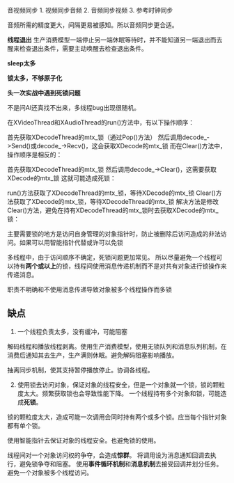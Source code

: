 音视频同步
    1. 视频同步音频
    2. 音频同步视频
    3. 参考时钟同步


音频所需的精度更大，间隔更易被感知。所以音频同步更合适。

**线程退出**
生产消费模型一端停止另一端休眠等待时，并不能知道另一端退出而去醒来检查退出条件，需要主动唤醒去检查退出条件。


**sleep太多**

**锁太多，不够原子化**

**头一次实战中遇到死锁问题**

不是问AI还真找不出来，多线程bug出现很随机。

在XVideoThread和XAudioThread的run()方法中，有以下操作顺序：

首先获取XDecodeThread的mtx_锁（通过Pop()方法）
然后调用decode_->Send()或decode_->Recv()，这会获取XDecode的mtx_锁
而在Clear()方法中，操作顺序是相反的：

首先获取XDecodeThread的mtx_锁
然后调用decode_->Clear()，这需要获取XDecode的mtx_锁
这就可能造成死锁：

run()方法获取了XDecodeThread的mtx_锁，等待XDecode的mtx_锁
Clear()方法获取了XDecode的mtx_锁，等待XDecodeThread的mtx_锁
解决方法是修改Clear()方法，避免在持有XDecodeThread的mtx_锁时去获取XDecode的mtx_锁：

主要需要锁的地方是访问自身管理的对象指针时，防止被删除后访问造成的非法访问。如果可以用智能指针代替或许可以免锁

多线程中，由于访问顺序不确定，死锁问题更加常见。
所以尽量避免一个线程可以持有**两个或以上**的锁，线程间使用消息传递机制而不是对共有对象进行锁操作来传递消息。

职责不明确和不使用消息传递导致对象被多个线程操作而多锁

## 缺点

1. 一个线程负责太多，没有缓冲，可能阻塞

解码线程和播放线程剥离。使用生产消费模型，使用无锁队列和消息队列机制，在消费后通知其去生产，生产满则休眠。避免解码阻塞影响播放。

抽离同步机制，使其支持暂停播放停止。协调各线程。


2. 使用锁去访问对象，保证对象的线程安全，但是一个对象就一个锁，锁的颗粒度太大。频繁获取锁也会导致性能下降。
一个线程持有多个对象和锁，可能造成**死锁**。

锁的颗粒度太大，造成可能一次调用会同时持有两个或多个锁。应当每个指针对象都有单个锁。

使用智能指针去保证对象的线程安全。也避免锁的使用。

线程间对一个对象访问权的争夺，会造成**惊群**。
将调用设为消息通知回调去执行，避免锁争夺和阻塞。
使用**事件循环机制**和**消息机制**去接受回调并划分任务。避免一个对象被多个线程访问。



